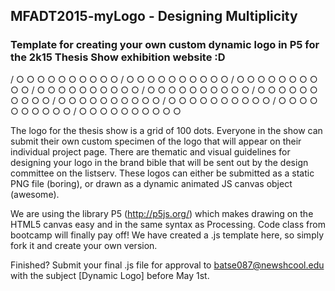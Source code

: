 ## MFADT2015-myLogo - Designing Multiplicity

### Template for creating your own custom dynamic logo in P5 for the 2k15 Thesis Show exhibition website :D

/ ○  ○  ○  ○  ○  ○  ○  ○  ○  ○
/ ○  ○  ○  ○  ○  ○  ○  ○  ○  ○
/ ○  ○  ○  ○  ○  ○  ○  ○  ○  ○
/ ○  ○  ○  ○  ○  ○  ○  ○  ○  ○
/ ○  ○  ○  ○  ○  ○  ○  ○  ○  ○
/ ○  ○  ○  ○  ○  ○  ○  ○  ○  ○
/ ○  ○  ○  ○  ○  ○  ○  ○  ○  ○
/ ○  ○  ○  ○  ○  ○  ○  ○  ○  ○
/ ○  ○  ○  ○  ○  ○  ○  ○  ○  ○
/ ○  ○  ○  ○  ○  ○  ○  ○  ○  ○

The logo for the thesis show is a grid of 100 dots. Everyone in the show can submit their own custom specimen of the logo that will appear on their individual project page. There are thematic and visual guidelines for designing your logo in the brand bible that will be sent out by the design committee on the listserv. These logos can either be submitted as a static PNG file (boring), or drawn as a dynamic animated JS canvas object (awesome).

We are using the library P5 (http://p5js.org/) which makes drawing on the HTML5 canvas easy and in the same syntax as Processing. Code class from bootcamp will finally pay off! We have created a .js template here, so simply fork it and create your own version. 

Finished? Submit your final .js file for approval to [batse087@newshcool.edu](mailto:batse087@newschool.edu?subject=[DynamicLogo]) with the subject [Dynamic Logo] before May 1st.
